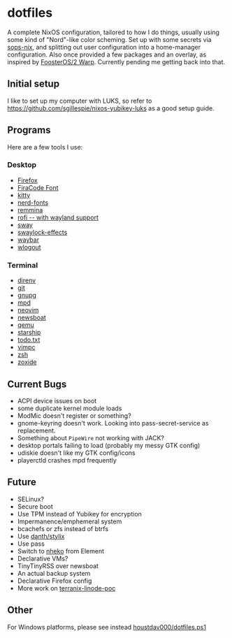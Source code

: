 # dotfiles

A complete NixOS configuration, tailored to how I do things, usually using some kind of "Nord"-like color scheming. Set up with some secrets via [sops-nix](https://github.com/Mic92/sops-nix), and splitting out user configuration into a home-manager configuration. Also once provided a few packages and an overlay, as inspired by [FoosterOS/2 Warp](https://github.com/lilyinstarlight/foosteros). Currently pending me getting back into that.

## Initial setup

I like to set up my computer with LUKS, so refer to <https://github.com/sgillespie/nixos-yubikey-luks> as a good setup guide.

## Programs

Here are a few tools I use:

### Desktop

- [Firefox](https://firefox.com/)
- [FiraCode Font](https://github.com/tonsky/FiraCode)
- [kitty](https://github.com/kovidgoyal/kitty)
- [nerd-fonts](https://github.com/ryanoasis/nerd-fonts)
- [remmina](https://gitlab.com/Remmina/Remmina)
- [rofi -- with wayland support](https://github.com/lbonn/rofi)
- [sway](https://github.com/swaywm/sway)
- [swaylock-effects](https://github.com/mortie/swaylock-effects)
- [waybar](https://github.com/Alexays/Waybar)
- [wlogout](https://github.com/ArtsyMacaw/wlogout)

### Terminal

- [direnv](https://github.com/direnv/direnv)
- [git](https://github.com/git/git)
- [gnupg](https://gnupg.org/)
- [mpd](https://musicpd.org/)
- [neovim](https://github.com/neovim/neovim)
- [newsboat](https://newsboat.org/)
- [qemu](https://www.qemu.org)
- [starship](https://github.com/starship/starship)
- [todo.txt](https://github.com/todotxt/todo.txt-cli)
- [vimpc](https://github.com/boysetsfrog/vimpc)
- [zsh](https://www.zsh.org/)
- [zoxide](https://github.com/ajeetdsouza/zoxide)

## Current Bugs

- ACPI device issues on boot
- some duplicate kernel module loads
- ModMic doesn't register or something?
- gnome-keyring doesn't work. Looking into pass-secret-service as replacement.
- Something about `PipeWire` not working with JACK?
- desktop portals failing to load (probably my messy GTK config)
- udiskie doesn't like my GTK config/icons
- playerctld crashes mpd frequently

## Future

- SELinux?
- Secure boot
- Use TPM instead of Yubikey for encryption
- Impermanence/emphemeral system
- bcachefs or zfs instead of btrfs
- Use [danth/stylix](https://github.com/danth/stylix)
- Use pass
- Switch to [nheko](https://github.com/nheko-reborn/nheko) from Element
- Declarative VMs?
- TinyTinyRSS over newsboat
- An actual backup system
- Declarative Firefox config
- More work on [terranix-linode-poc](https://github.com/houstdav000/terranix-linode-poc)

## Other

For Windows platforms, please see instead [houstdav000/dotfiles.ps1](https://github.com/houstdav000/dotfiles.ps1)

